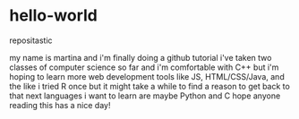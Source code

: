 # hello-world
repositastic

my name is martina and i'm finally doing a github tutorial
i've taken two classes of computer science so far and i'm comfortable with C++
but i'm hoping to learn more web development tools like JS, HTML/CSS/Java, and the like
i tried R once but it might take a while to find a reason to get back to that
next languages i want to learn are maybe Python and C
hope anyone reading this has a nice day!
